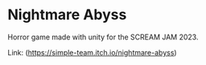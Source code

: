 # Nightmare Abyss

Horror game made with unity for the SCREAM JAM 2023.

Link: (https://simple-team.itch.io/nightmare-abyss)
